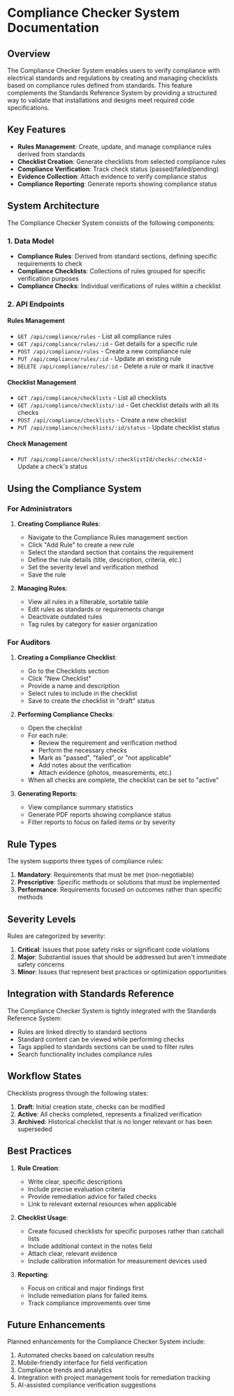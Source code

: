 # Compliance Checker System Documentation

## Overview

The Compliance Checker System enables users to verify compliance with electrical standards and regulations by creating and managing checklists based on compliance rules defined from standards. This feature complements the Standards Reference System by providing a structured way to validate that installations and designs meet required code specifications.

## Key Features

- **Rules Management**: Create, update, and manage compliance rules derived from standards
- **Checklist Creation**: Generate checklists from selected compliance rules
- **Compliance Verification**: Track check status (passed/failed/pending)
- **Evidence Collection**: Attach evidence to verify compliance status
- **Compliance Reporting**: Generate reports showing compliance status

## System Architecture

The Compliance Checker System consists of the following components:

### 1. Data Model

- **Compliance Rules**: Derived from standard sections, defining specific requirements to check
- **Compliance Checklists**: Collections of rules grouped for specific verification purposes
- **Compliance Checks**: Individual verifications of rules within a checklist

### 2. API Endpoints

#### Rules Management
- `GET /api/compliance/rules` - List all compliance rules
- `GET /api/compliance/rules/:id` - Get details for a specific rule
- `POST /api/compliance/rules` - Create a new compliance rule
- `PUT /api/compliance/rules/:id` - Update an existing rule
- `DELETE /api/compliance/rules/:id` - Delete a rule or mark it inactive

#### Checklist Management
- `GET /api/compliance/checklists` - List all checklists
- `GET /api/compliance/checklists/:id` - Get checklist details with all its checks
- `POST /api/compliance/checklists` - Create a new checklist
- `PUT /api/compliance/checklists/:id/status` - Update checklist status

#### Check Management
- `PUT /api/compliance/checklists/:checklistId/checks/:checkId` - Update a check's status

## Using the Compliance System

### For Administrators

1. **Creating Compliance Rules**:
   - Navigate to the Compliance Rules management section
   - Click "Add Rule" to create a new rule
   - Select the standard section that contains the requirement
   - Define the rule details (title, description, criteria, etc.)
   - Set the severity level and verification method
   - Save the rule

2. **Managing Rules**:
   - View all rules in a filterable, sortable table
   - Edit rules as standards or requirements change
   - Deactivate outdated rules
   - Tag rules by category for easier organization

### For Auditors

1. **Creating a Compliance Checklist**:
   - Go to the Checklists section
   - Click "New Checklist"
   - Provide a name and description
   - Select rules to include in the checklist
   - Save to create the checklist in "draft" status

2. **Performing Compliance Checks**:
   - Open the checklist
   - For each rule:
     - Review the requirement and verification method
     - Perform the necessary checks
     - Mark as "passed", "failed", or "not applicable"
     - Add notes about the verification
     - Attach evidence (photos, measurements, etc.)
   - When all checks are complete, the checklist can be set to "active"

3. **Generating Reports**:
   - View compliance summary statistics
   - Generate PDF reports showing compliance status
   - Filter reports to focus on failed items or by severity

## Rule Types

The system supports three types of compliance rules:

1. **Mandatory**: Requirements that must be met (non-negotiable)
2. **Prescriptive**: Specific methods or solutions that must be implemented
3. **Performance**: Requirements focused on outcomes rather than specific methods

## Severity Levels

Rules are categorized by severity:

1. **Critical**: Issues that pose safety risks or significant code violations
2. **Major**: Substantial issues that should be addressed but aren't immediate safety concerns
3. **Minor**: Issues that represent best practices or optimization opportunities

## Integration with Standards Reference

The Compliance Checker System is tightly integrated with the Standards Reference System:

- Rules are linked directly to standard sections
- Standard content can be viewed while performing checks
- Tags applied to standards sections can be used to filter rules
- Search functionality includes compliance rules

## Workflow States

Checklists progress through the following states:

1. **Draft**: Initial creation state, checks can be modified
2. **Active**: All checks completed, represents a finalized verification
3. **Archived**: Historical checklist that is no longer relevant or has been superseded

## Best Practices

1. **Rule Creation**:
   - Write clear, specific descriptions
   - Include precise evaluation criteria
   - Provide remediation advice for failed checks
   - Link to relevant external resources when applicable

2. **Checklist Usage**:
   - Create focused checklists for specific purposes rather than catchall lists
   - Include additional context in the notes field
   - Attach clear, relevant evidence
   - Include calibration information for measurement devices used

3. **Reporting**:
   - Focus on critical and major findings first
   - Include remediation plans for failed items
   - Track compliance improvements over time

## Future Enhancements

Planned enhancements for the Compliance Checker System include:

1. Automated checks based on calculation results
2. Mobile-friendly interface for field verification
3. Compliance trends and analytics
4. Integration with project management tools for remediation tracking
5. AI-assisted compliance verification suggestions 